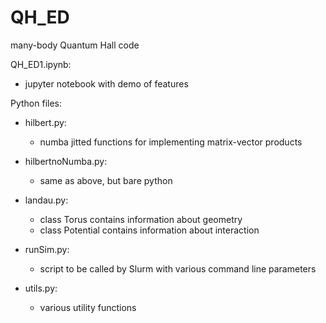 # QH_ED
many-body Quantum Hall code

QH_ED1.ipynb:
  - jupyter notebook with demo of features

Python files:
- hilbert.py:
  - numba jitted functions for implementing matrix-vector products
  
- hilbertnoNumba.py:
  - same as above, but bare python

- landau.py:
  - class Torus contains information about geometry
  - class Potential contains information about interaction
 
- runSim.py:
  - script to be called by Slurm with various command line parameters
  
- utils.py:
  - various utility functions
